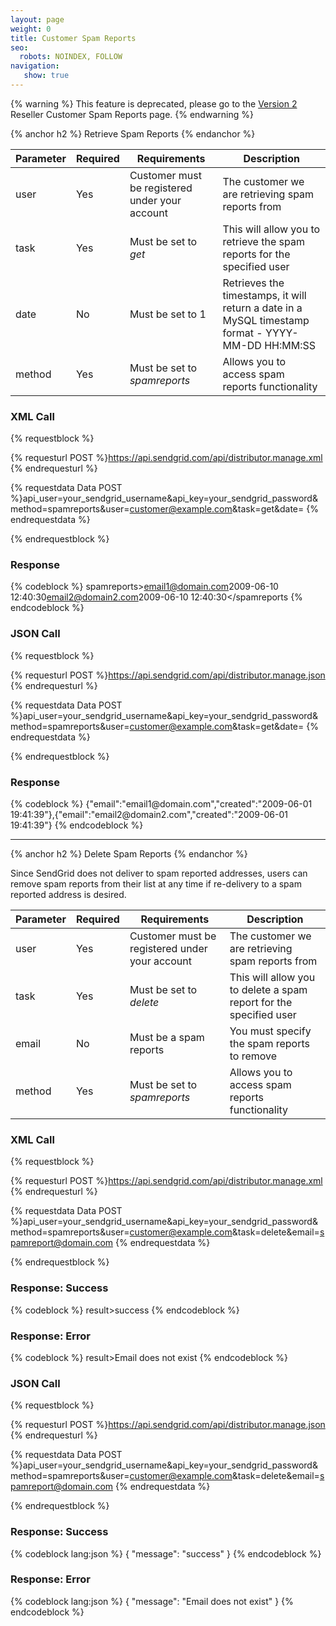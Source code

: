 ```yaml
---
layout: page
weight: 0
title: Customer Spam Reports
seo:
  robots: NOINDEX, FOLLOW
navigation:
   show: true
---
```


{% warning %}
This feature is deprecated, please go to the [Version 2]({{root_url}}/API_Reference/Web_API/Reseller_API/customer_spam_reports.html) Reseller Customer Spam Reports page.
{% endwarning %}

{% anchor h2 %}
Retrieve Spam Reports
{% endanchor %}

<table class="table table-bordered table-striped">
   <thead>
      <tr>
         <th>Parameter</th>
         <th>Required</th>
         <th>Requirements</th>
         <th>Description</th>
      </tr>
   </thead>
   <tbody>
      <tr>
         <td>user</td>
         <td>Yes</td>
         <td>Customer must be registered under your account</td>
         <td>The customer we are retrieving spam reports from</td>
      </tr>
      <tr>
         <td>task</td>
         <td>Yes</td>
         <td>
            Must be set to
            <em>get</em>
         </td>
         <td>This will allow you to retrieve the spam reports for the specified user</td>
      </tr>
      <tr>
         <td>date</td>
         <td>No</td>
         <td>Must be set to 1</td>
         <td>Retrieves the timestamps, it will return a date in a MySQL timestamp format - YYYY-MM-DD HH:MM:SS</td>
      </tr>
      <tr>
         <td>method</td>
         <td>Yes</td>
         <td>
            Must be set to
            <em>spamreports</em>
         </td>
         <td>Allows you to access spam reports functionality</td>
      </tr>
   </tbody>
</table>

### XML Call

{% requestblock %}

  {% requesturl POST %}https://api.sendgrid.com/api/distributor.manage.xml
  {% endrequesturl %}

  {% requestdata Data POST %}api_user=your_sendgrid_username&api_key=your_sendgrid_password&method=spamreports&user=customer@example.com&task=get&date=
  {% endrequestdata %}

{% endrequestblock %}

### Response

{% codeblock %}
spamreports><spamreport><email>email1@domain.com</email><created>2009-06-10 12:40:30</created></spamreport><spamreport><email>email2@domain2.com</email><created>2009-06-10 12:40:30</created></spamreport></spamreports
{% endcodeblock %}
<h3>JSON Call</h3>

{% requestblock %}

  {% requesturl POST %}https://api.sendgrid.com/api/distributor.manage.json
  {% endrequesturl %}

  {% requestdata Data POST %}api_user=your_sendgrid_username&amp;api_key=your_sendgrid_password&amp;method=spamreports&amp;user=customer@example.com&amp;task=get&amp;date=
  {% endrequestdata %}

{% endrequestblock %}

<h3>Response</h3>
{% codeblock %}
{"email":"email1@domain.com","created":"2009-06-01 19:41:39"},{"email":"email2@domain2.com","created":"2009-06-01 19:41:39"}
{% endcodeblock %}

* * * * *

{% anchor h2 %}
Delete Spam Reports
{% endanchor %}

Since SendGrid does not deliver to spam reported addresses, users can remove spam reports from their list at any time if re-delivery to a spam reported address is desired.

<table class="table table-bordered table-striped">
   <thead>
      <tr>
         <th>Parameter</th>
         <th>Required</th>
         <th>Requirements</th>
         <th>Description</th>
      </tr>
   </thead>
   <tbody>
      <tr>
         <td>user</td>
         <td>Yes</td>
         <td>Customer must be registered under your account</td>
         <td>The customer we are retrieving spam reports from</td>
      </tr>
      <tr>
         <td>task</td>
         <td>Yes</td>
         <td>
            Must be set to
            <em>delete</em>
         </td>
         <td>This will allow you to delete a spam report for the specified user</td>
      </tr>
      <tr>
         <td>email</td>
         <td>No</td>
         <td>Must be a spam reports</td>
         <td>You must specify the spam reports to remove</td>
      </tr>
      <tr>
         <td>method</td>
         <td>Yes</td>
         <td>
            Must be set to
            <em>spamreports</em>
         </td>
         <td>Allows you to access spam reports functionality</td>
      </tr>
   </tbody>
</table>

### XML Call

{% requestblock %}

  {% requesturl POST %}https://api.sendgrid.com/api/distributor.manage.xml
  {% endrequesturl %}

  {% requestdata Data POST %}api_user=your_sendgrid_username&api_key=your_sendgrid_password&method=spamreports&user=customer@example.com&task=delete&email=spamreport@domain.com
  {% endrequestdata %}

{% endrequestblock %}

### Response: Success

{% codeblock %}
result><message>success</message></result>
{% endcodeblock %}
<h3>Response: Error</h3>
{% codeblock %}
result><message>Email does not exist</message></result>
{% endcodeblock %}

### JSON Call

{% requestblock %}

  {% requesturl POST %}https://api.sendgrid.com/api/distributor.manage.json
  {% endrequesturl %}

  {% requestdata Data POST %}api_user=your_sendgrid_username&api_key=your_sendgrid_password&method=spamreports&user=customer@example.com&task=delete&email=spamreport@domain.com
  {% endrequestdata %}

{% endrequestblock %}

### Response: Success

{% codeblock lang:json %}
{
  "message": "success"
}
{% endcodeblock %}

### Response: Error

{% codeblock lang:json %}
{
  "message": "Email does not exist"
}
{% endcodeblock %}
